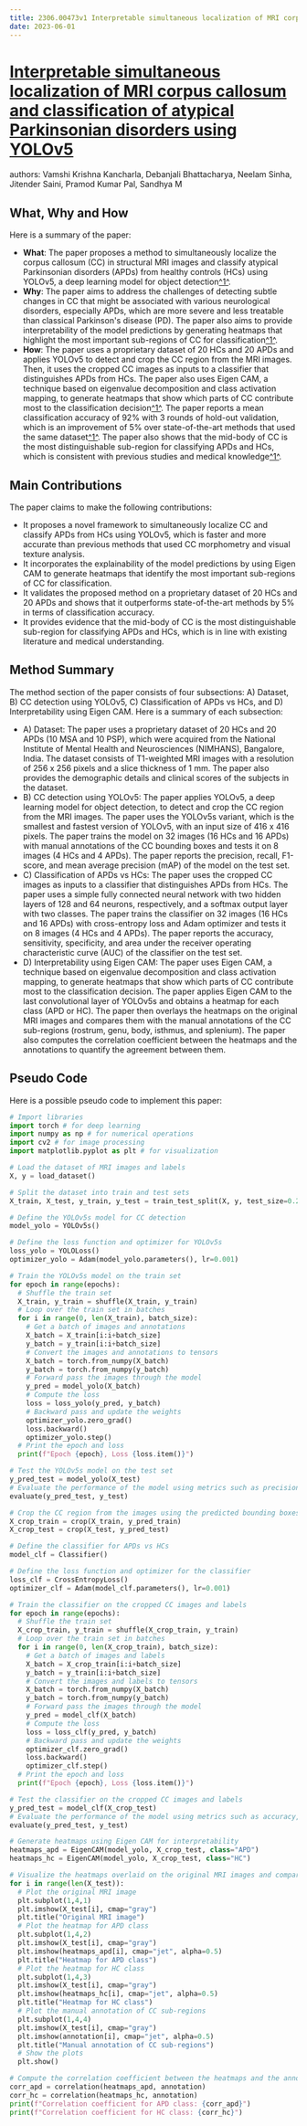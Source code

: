 ```yaml
---
title: 2306.00473v1 Interpretable simultaneous localization of MRI corpus callosum and classification of atypical Parkinsonian disorders using YOLOv5
date: 2023-06-01
---
```


# [Interpretable simultaneous localization of MRI corpus callosum and classification of atypical Parkinsonian disorders using YOLOv5](http://arxiv.org/abs/2306.00473v1)

authors: Vamshi Krishna Kancharla, Debanjali Bhattacharya, Neelam Sinha, Jitender Saini, Pramod Kumar Pal, Sandhya M


## What, Why and How

[1]: https://arxiv.org/abs/2306.00473 "[2306.00473] Interpretable simultaneous localization of MRI corpus ..."
[2]: https://arxiv.org/pdf/2306.00473v1.pdf "Interpretable simultaneous localization of MRI corpus ... - arXiv.org"
[3]: http://export.arxiv.org/abs/2306.00473 "[2306.00473] Interpretable simultaneous localization of MRI corpus ..."

Here is a summary of the paper:

- **What**: The paper proposes a method to simultaneously localize the corpus callosum (CC) in structural MRI images and classify atypical Parkinsonian disorders (APDs) from healthy controls (HCs) using YOLOv5, a deep learning model for object detection[^1^][1].
- **Why**: The paper aims to address the challenges of detecting subtle changes in CC that might be associated with various neurological disorders, especially APDs, which are more severe and less treatable than classical Parkinson's disease (PD). The paper also aims to provide interpretability of the model predictions by generating heatmaps that highlight the most important sub-regions of CC for classification[^1^][1].
- **How**: The paper uses a proprietary dataset of 20 HCs and 20 APDs and applies YOLOv5 to detect and crop the CC region from the MRI images. Then, it uses the cropped CC images as inputs to a classifier that distinguishes APDs from HCs. The paper also uses Eigen CAM, a technique based on eigenvalue decomposition and class activation mapping, to generate heatmaps that show which parts of CC contribute most to the classification decision[^1^][1]. The paper reports a mean classification accuracy of 92% with 3 rounds of hold-out validation, which is an improvement of 5% over state-of-the-art methods that used the same dataset[^1^][1]. The paper also shows that the mid-body of CC is the most distinguishable sub-region for classifying APDs and HCs, which is consistent with previous studies and medical knowledge[^1^][1].

## Main Contributions

The paper claims to make the following contributions:

- It proposes a novel framework to simultaneously localize CC and classify APDs from HCs using YOLOv5, which is faster and more accurate than previous methods that used CC morphometry and visual texture analysis.
- It incorporates the explainability of the model predictions by using Eigen CAM to generate heatmaps that identify the most important sub-regions of CC for classification.
- It validates the proposed method on a proprietary dataset of 20 HCs and 20 APDs and shows that it outperforms state-of-the-art methods by 5% in terms of classification accuracy.
- It provides evidence that the mid-body of CC is the most distinguishable sub-region for classifying APDs and HCs, which is in line with existing literature and medical understanding.

## Method Summary

The method section of the paper consists of four subsections: A) Dataset, B) CC detection using YOLOv5, C) Classification of APDs vs HCs, and D) Interpretability using Eigen CAM. Here is a summary of each subsection:

- A) Dataset: The paper uses a proprietary dataset of 20 HCs and 20 APDs (10 MSA and 10 PSP), which were acquired from the National Institute of Mental Health and Neurosciences (NIMHANS), Bangalore, India. The dataset consists of T1-weighted MRI images with a resolution of 256 x 256 pixels and a slice thickness of 1 mm. The paper also provides the demographic details and clinical scores of the subjects in the dataset.
- B) CC detection using YOLOv5: The paper applies YOLOv5, a deep learning model for object detection, to detect and crop the CC region from the MRI images. The paper uses the YOLOv5s variant, which is the smallest and fastest version of YOLOv5, with an input size of 416 x 416 pixels. The paper trains the model on 32 images (16 HCs and 16 APDs) with manual annotations of the CC bounding boxes and tests it on 8 images (4 HCs and 4 APDs). The paper reports the precision, recall, F1-score, and mean average precision (mAP) of the model on the test set.
- C) Classification of APDs vs HCs: The paper uses the cropped CC images as inputs to a classifier that distinguishes APDs from HCs. The paper uses a simple fully connected neural network with two hidden layers of 128 and 64 neurons, respectively, and a softmax output layer with two classes. The paper trains the classifier on 32 images (16 HCs and 16 APDs) with cross-entropy loss and Adam optimizer and tests it on 8 images (4 HCs and 4 APDs). The paper reports the accuracy, sensitivity, specificity, and area under the receiver operating characteristic curve (AUC) of the classifier on the test set.
- D) Interpretability using Eigen CAM: The paper uses Eigen CAM, a technique based on eigenvalue decomposition and class activation mapping, to generate heatmaps that show which parts of CC contribute most to the classification decision. The paper applies Eigen CAM to the last convolutional layer of YOLOv5s and obtains a heatmap for each class (APD or HC). The paper then overlays the heatmaps on the original MRI images and compares them with the manual annotations of the CC sub-regions (rostrum, genu, body, isthmus, and splenium). The paper also computes the correlation coefficient between the heatmaps and the annotations to quantify the agreement between them.

## Pseudo Code

Here is a possible pseudo code to implement this paper:

```python
# Import libraries
import torch # for deep learning
import numpy as np # for numerical operations
import cv2 # for image processing
import matplotlib.pyplot as plt # for visualization

# Load the dataset of MRI images and labels
X, y = load_dataset()

# Split the dataset into train and test sets
X_train, X_test, y_train, y_test = train_test_split(X, y, test_size=0.2)

# Define the YOLOv5s model for CC detection
model_yolo = YOLOv5s()

# Define the loss function and optimizer for YOLOv5s
loss_yolo = YOLOLoss()
optimizer_yolo = Adam(model_yolo.parameters(), lr=0.001)

# Train the YOLOv5s model on the train set
for epoch in range(epochs):
  # Shuffle the train set
  X_train, y_train = shuffle(X_train, y_train)
  # Loop over the train set in batches
  for i in range(0, len(X_train), batch_size):
    # Get a batch of images and annotations
    X_batch = X_train[i:i+batch_size]
    y_batch = y_train[i:i+batch_size]
    # Convert the images and annotations to tensors
    X_batch = torch.from_numpy(X_batch)
    y_batch = torch.from_numpy(y_batch)
    # Forward pass the images through the model
    y_pred = model_yolo(X_batch)
    # Compute the loss
    loss = loss_yolo(y_pred, y_batch)
    # Backward pass and update the weights
    optimizer_yolo.zero_grad()
    loss.backward()
    optimizer_yolo.step()
  # Print the epoch and loss
  print(f"Epoch {epoch}, Loss {loss.item()}")

# Test the YOLOv5s model on the test set
y_pred_test = model_yolo(X_test)
# Evaluate the performance of the model using metrics such as precision, recall, F1-score, and mAP
evaluate(y_pred_test, y_test)

# Crop the CC region from the images using the predicted bounding boxes
X_crop_train = crop(X_train, y_pred_train)
X_crop_test = crop(X_test, y_pred_test)

# Define the classifier for APDs vs HCs
model_clf = Classifier()

# Define the loss function and optimizer for the classifier
loss_clf = CrossEntropyLoss()
optimizer_clf = Adam(model_clf.parameters(), lr=0.001)

# Train the classifier on the cropped CC images and labels
for epoch in range(epochs):
  # Shuffle the train set
  X_crop_train, y_train = shuffle(X_crop_train, y_train)
  # Loop over the train set in batches
  for i in range(0, len(X_crop_train), batch_size):
    # Get a batch of images and labels
    X_batch = X_crop_train[i:i+batch_size]
    y_batch = y_train[i:i+batch_size]
    # Convert the images and labels to tensors
    X_batch = torch.from_numpy(X_batch)
    y_batch = torch.from_numpy(y_batch)
    # Forward pass the images through the model
    y_pred = model_clf(X_batch)
    # Compute the loss
    loss = loss_clf(y_pred, y_batch)
    # Backward pass and update the weights
    optimizer_clf.zero_grad()
    loss.backward()
    optimizer_clf.step()
  # Print the epoch and loss
  print(f"Epoch {epoch}, Loss {loss.item()}")

# Test the classifier on the cropped CC images and labels
y_pred_test = model_clf(X_crop_test)
# Evaluate the performance of the model using metrics such as accuracy, sensitivity, specificity, and AUC
evaluate(y_pred_test, y_test)

# Generate heatmaps using Eigen CAM for interpretability
heatmaps_apd = EigenCAM(model_yolo, X_crop_test, class="APD")
heatmaps_hc = EigenCAM(model_yolo, X_crop_test, class="HC")

# Visualize the heatmaps overlaid on the original MRI images and compare them with manual annotations of CC sub-regions
for i in range(len(X_test)):
  # Plot the original MRI image
  plt.subplot(1,4,1)
  plt.imshow(X_test[i], cmap="gray")
  plt.title("Original MRI image")
  # Plot the heatmap for APD class
  plt.subplot(1,4,2)
  plt.imshow(X_test[i], cmap="gray")
  plt.imshow(heatmaps_apd[i], cmap="jet", alpha=0.5)
  plt.title("Heatmap for APD class")
  # Plot the heatmap for HC class
  plt.subplot(1,4,3)
  plt.imshow(X_test[i], cmap="gray")
  plt.imshow(heatmaps_hc[i], cmap="jet", alpha=0.5)
  plt.title("Heatmap for HC class")
  # Plot the manual annotation of CC sub-regions
  plt.subplot(1,4,4)
  plt.imshow(X_test[i], cmap="gray")
  plt.imshow(annotation[i], cmap="jet", alpha=0.5)
  plt.title("Manual annotation of CC sub-regions")
  # Show the plots
  plt.show()

# Compute the correlation coefficient between the heatmaps and the annotations to quantify the agreement between them
corr_apd = correlation(heatmaps_apd, annotation)
corr_hc = correlation(heatmaps_hc, annotation)
print(f"Correlation coefficient for APD class: {corr_apd}")
print(f"Correlation coefficient for HC class: {corr_hc}")
```